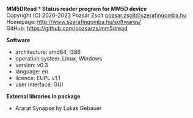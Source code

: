 **MM5DRead * Status reader program for MM5D device**  
Copyright (C) 2020-2023 Pozsár Zsolt <pozsar.zsolt@szerafingomba.hu>  
Homepage: <http://www.szerafingomba.hu/softwares/>  
GitHub: <https://github.com/pozsarzs/mm5dread>

**Software**

 - architecture:       amd64, i386
 - operation system:   Linux, Windows
 - version:            v0.3
 - language:           en
 - licence:            EUPL v1.1
 - user interface:     GUI

**External libraries in package**

 - Ararat Synapse by Lukas Gebauer

